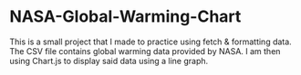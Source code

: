# NASA-Global-Warming-Chart

This is a small project that I made to practice using fetch & formatting data. The CSV file contains global warming data provided by NASA. I am then using Chart.js to display said data using a line graph.